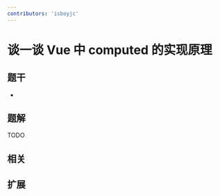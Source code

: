 ```yaml
---
contributors: 'isboyjc'
---
```


# 谈一谈 Vue 中 computed 的实现原理


## 题干

- 



## 题解

<!-- ::: details 点我查看题解 -->

  TODO

<!-- ::: -->



## 相关



## 扩展
